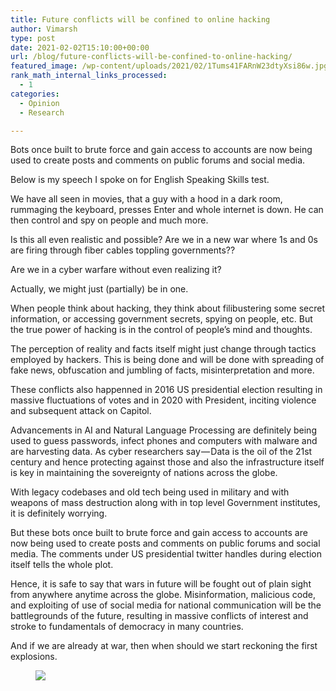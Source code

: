 ```yaml
---
title: Future conflicts will be confined to online hacking
author: Vimarsh
type: post
date: 2021-02-02T15:10:00+00:00
url: /blog/future-conflicts-will-be-confined-to-online-hacking/
featured_image: /wp-content/uploads/2021/02/1Tums41FARnW23dtyXsi86w.jpg
rank_math_internal_links_processed:
  - 1
categories:
  - Opinion
  - Research

---
```

 

Bots once built to brute force and gain access to accounts are now being used to create posts and comments on public forums and social&nbsp;media.

Below is my speech I spoke on for English Speaking Skills&nbsp;test.

We have all seen in movies, that a guy with a hood in a dark room, rummaging the keyboard, presses Enter and whole internet is down. He can then control and spy on people and much&nbsp;more.

Is this all even realistic and possible? Are we in a new war where 1s and 0s are firing through fiber cables toppling governments??

Are we in a cyber warfare without even realizing it?

Actually, we might just (partially) be in&nbsp;one.

When people think about hacking, they think about filibustering some secret information, or accessing government secrets, spying on people, etc. But the true power of hacking is in the control of people’s mind and thoughts.

The perception of reality and facts itself might just change through tactics employed by hackers. This is being done and will be done with spreading of fake news, obfuscation and jumbling of facts, misinterpretation and&nbsp;more.

These conflicts also happenned in 2016 US presidential election resulting in massive fluctuations of votes and in 2020 with President, inciting violence and subsequent attack on&nbsp;Capitol.

Advancements in AI and Natural Language Processing are definitely being used to guess passwords, infect phones and computers with malware and are harvesting data. As cyber researchers say — Data is the oil of the 21st century and hence protecting against those and also the infrastructure itself is key in maintaining the sovereignty of nations across the&nbsp;globe.

With legacy codebases and old tech being used in military and with weapons of mass destruction along with in top level Government institutes, it is definitely worrying.

But these bots once built to brute force and gain access to accounts are now being used to create posts and comments on public forums and social media. The comments under US presidential twitter handles during election itself tells the whole&nbsp;plot.

Hence, it is safe to say that wars in future will be fought out of plain sight from anywhere anytime across the globe. Misinformation, malicious code, and exploiting of use of social media for national communication will be the battlegrounds of the future, resulting in massive conflicts of interest and stroke to fundamentals of democracy in many countries.

And if we are already at war, then when should we start reckoning the first explosions.<figure class="wp-block-image">

![][1] </figure>

 [1]: https://vimarsh.info/wp-content/uploads/2021/02/img_6022bbb90f0aa.gif